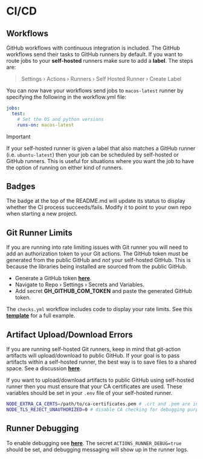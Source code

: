 # CI/CD

## Workflows
GitHub workflows with continuous integration is included.  The GitHub workflows send their tasks to GitHub runners by default.  If you want to route jobs to your **self-hosted** runners make sure to add a **label**.  The steps are:


> Settings › Actions › Runners › Self Hosted Runner › Create Label

You can now have your workflows send jobs to `macos-latest` runner by specifying the following in the workflow.yml file:

```yaml
jobs:
  test:
    # Set the OS and python versions
    runs-on: macos-latest
```

> [!IMPORTANT]
> If your self-hosted runner is given a label that also matches a GitHub runner (i.e. `ubuntu-latest`) then your job can be scheduled by self-hosted or GitHub runners.  This is useful for situations where you want the job to have the option of running on either kind of runners.

## Badges
The badge at the top of the README.md will update its status to display whether the CI process succeeds/fails.  Modify it to point to your own repo when starting a new project.

## Git Runner Limits
If you are running into rate limiting issues with Git runner you will need to add an authorization token to your Git actions.  The GitHub token must be generated from the public GitHub and *not* your self-hosted GitHub.  This is because the libraries being installed are sourced from the public GitHub.


* Generate a GitHub token [**here**](https://github.com/settings/tokens).
* Navigate to Repo › Settings › Secrets and Variables.
* Add secret **GH_GITHUB_COM_TOKEN** and paste the generated GitHub token.

The `checks.yml` workflow includes code to display your rate limits.  See this [**template**](https://github.com/actions/setup-python/pull/443#issuecomment-1206776401) for a full example.

## Artifact Upload/Download Errors
If you are running self-hosted Git runners, keep in mind that git-action artifacts will upload/download to public GitHub.  If your goal is to pass artifacts within a self-hosted runner, the best way is to save files to a shared space.  See a discussion [**here**](https://github.com/orgs/community/discussions/26165).

If you want to upload/download artifacts to public GitHub using self-hosted runner then you must ensure that your CA certificates are used.  These variables should be set in your `.env` file of your self-hosted runner.

```bash
NODE_EXTRA_CA_CERTS=/path/to/ca-certificates.pem # .crt and .pem are interchangeable
NODE_TLS_REJECT_UNAUTHORIZED=0 # disable CA checking for debugging purposes
```

## Runner Debugging
To enable debugging see [**here**](https://docs.github.com/en/actions/monitoring-and-troubleshooting-workflows/enabling-debug-logging).  The secret `ACTIONS_RUNNER_DEBUG=true` should be set, and debugging messaging will show up in the runner logs.

